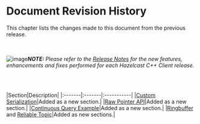 

# Document Revision History

This chapter lists the changes made to this document from the previous release.

<br></br>
![image](images/NoteSmall.jpg)***NOTE:*** *Please refer to the <a href="https://github.com/hazelcast/hazelcast-cpp-client/releases" target="_blank">Release Notes</a> for the new features, enhancements and fixes performed for each Hazelcast C++ Client release.*

<br></br>

|Section|Description|
|:-------|:-------|:-----------|
|[Custom Serialization](#custom-serialization)|Added as a new section.|
|[Raw Pointer API](#raw-pointer-api)|Added as a new section.|
|[Continuous Query Example](#continuous-query-example)|Added as a new section.|
|[Ringbuffer](#ringbuffer) and [Reliable Topic](#reliable-topic)|Added as new sections.|





<br> </br>
